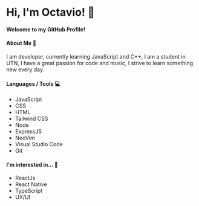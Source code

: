 # Hi, I'm Octavio! 👋

#### Welcome to my GitHub Profile!

#### About Me 💬 

I am developer, currently learning JavaScript and C++, I am a student in UTN, I have a great passion for code and music, I strive to learn something new every day.

#### Languages / Tools 💻 

- JavaScript
- CSS
- HTML
- Tailwind CSS
- Node
- ExpressJS 
- NeoVim
- Visual Studio Code
- Git

#### I'm interested in... 📖 
- ReactJs
- React Native
- TypeScript
- UX/UI

